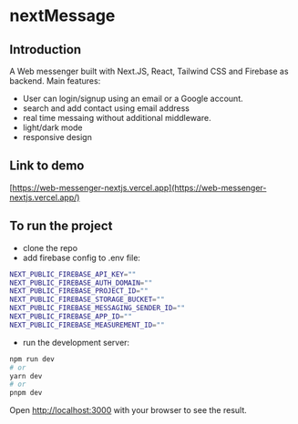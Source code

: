 # nextMessage

## Introduction

A Web messenger built with Next.JS, React, Tailwind CSS and Firebase as backend.
Main features:

- User can login/signup using an email or a Google account.
- search and add contact using email address
- real time messaing without additional middleware.
- light/dark mode
- responsive design

## Link to demo

[https://web-messenger-nextjs.vercel.app](https://web-messenger-nextjs.vercel.app/)
## To run the project

- clone the repo
- add firebase config to .env file:

```bash
NEXT_PUBLIC_FIREBASE_API_KEY=""
NEXT_PUBLIC_FIREBASE_AUTH_DOMAIN=""
NEXT_PUBLIC_FIREBASE_PROJECT_ID=""
NEXT_PUBLIC_FIREBASE_STORAGE_BUCKET=""
NEXT_PUBLIC_FIREBASE_MESSAGING_SENDER_ID=""
NEXT_PUBLIC_FIREBASE_APP_ID=""
NEXT_PUBLIC_FIREBASE_MEASUREMENT_ID=""
```

- run the development server:

```bash
npm run dev
# or
yarn dev
# or
pnpm dev
```

Open [http://localhost:3000](http://localhost:3000) with your browser to see the result.



